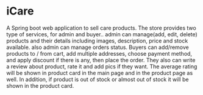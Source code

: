 # iCare
A Spring boot web application to sell care products. The store provides two type of services, for admin and buyer..  admin can manage(add, edit, delete) products and their details including images, description, price and stock available. also admin can manage orders status. Buyers can add/remove products to / from cart, add multiple addresses, choose payment method, and apply discount if there is any, then place the order. They also can write a review about product, rate it and add pics if they want. The average rating will be shown in product card in the main page and in the product page as well. In addition, if product is out of stock or almost out of stock it will be shown in the product card.
